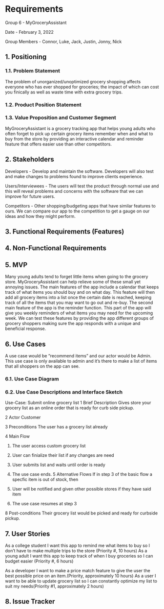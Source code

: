 # Requirements

Group 6 - MyGroceryAssistant

Date - February 3, 2022

Group Members - Connor, Luke, Jack, Justin, Jonny, Nick

## 1. Positioning

### 1.1. Problem Statement
The problem of unorganized/unoptimized grocery shopping affects everyone who has ever shopped for groceries;
the impact of which can cost you finically as well as waste time with extra grocery trips.

### 1.2. Product Position Statement

### 1.3. Value Proposition and Customer Segment
MyGroceryAssistant is a grocery tracking app that helps young adults who often forget to pick up certain grocery items remember when and what to buy from the store by providing an interactive calendar and reminder feature that offers easier use than other competitors. 


## 2. Stakeholders
Developers - Develop and maintain the software. Developers will also test and make changes to problems found to improve clients experience.

Users/Interviewees - The users will test the product through normal use and this will reveal problems and concerns with the software that we can improve for future users.

Competitors - Other shopping/budgeting apps that have similar features to ours. We can compare our app to the competition to get a gauge on our ideas and how they might perform. 

## 3. Functional Requirements (Features)

## 4. Non-Functional Requirements

## 5. MVP
Many young adults tend to forget little items when going to the grocery store. MyGroceryAssistant can help relieve some of these small yet annoying issues. The main features of the app include a calendar that keeps track of what items you should buy and on what day. This feature will then add all grocery items into a list once the certain date is reached, keeping track of all the items that you may want to go out and re-buy. The second main feature of the app is the reminder function. This part of the app will give you weekly reminders of what items you may need for the upcoming week. We can test these features by providing the app different groups of grocery shoppers making sure the app responds with a unique and beneficial response.

## 6. Use Cases
A use case would be “recommend items” and our actor would be Admin. This use case is only available to admin and it’s there to make a list of items that all shoppers on the app can see.


### 6.1. Use Case Diagram

### 6.2. Use Case Descriptions and Interface Sketch
Use-Case: Submit online grocery list
1	Brief Description
Gives store your grocery list as an online order that is ready for curb side pickup.

2	Actor
Customer

3	Preconditions
The user has a grocery list already

4	Main Flow
1.	The user access custom grocery list
2.	User can finialize their list if any changes are need
3.	User submits list and waits until order is ready
  
5.	The use case ends.
5	Alternative Flows
If in step 3 of the basic flow a specfic item is out of stock, then 
1.	User will be notified and given other possible stores if they have said item
2.	The use case resumes at step 3

8	Post-conditions
Their grocery list would be picked and ready for curbside pickup.
  
## 7. User Stories
As a college student I want this app to remind me what items to buy so I don’t have to make multiple trips to the store (Priority #, 10 hours)
As a young adult I want this app to keep track of when I buy groceries so I can budget easier (Priority #, 6 hours)


As a developer I want to make a price match feature to give the user the best possible price on an item.(Priority, approximately 10 hours)
As a user I want to be able to update grocery list so I can constantly optimize my list to suit my needs(Priority #1, approximately 2 hours)
  
## 8. Issue Tracker

